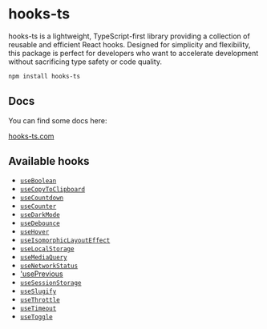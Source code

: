 # hooks-ts

hooks-ts is a lightweight, TypeScript-first library providing a collection of reusable and efficient React hooks. Designed for simplicity and flexibility, this package is perfect for developers who want to accelerate development without sacrificing type safety or code quality.

```bash
npm install hooks-ts
```

## Docs

You can find some docs here:

[hooks-ts.com](https://hooks-ts.com/)

## Available hooks

- [`useBoolean`](https://hooks-ts.com/docs/useBoolean)
- [`useCopyToClipboard`](https://hooks-ts.com/docs/useCopyToClipboard)
- [`useCountdown`](https://hooks-ts.com/docs/useCountdown)
- [`useCounter`](https://hooks-ts.com/docs/useCounter)
- [`useDarkMode`](https://hooks-ts.com/docs/useDebounce)
- [`useDebounce`](https://hooks-ts.com/docs/useDebounce)
- [`useHover`](https://hooks-ts.com/docs/useHover)
- [`useIsomorphicLayoutEffect`](https://hooks-ts.com/docs/useIsomorphicLayoutEffect)
- [`useLocalStorage`](https://hooks-ts.com/docs/useLocalStorage)
- [`useMediaQuery`](https://hooks-ts.com/docs/useMediaQuery)
- [`useNetworkStatus`](https://hooks-ts.com/docs/useNetworkStatus)
- ['usePrevious](https://hooks-ts.com/docs/usePrevious)
- [`useSessionStorage`](https://hooks-ts.com/docs/useSessionStorage)
- [`useSlugify`](https://hooks-ts.com/docs/useSlugify)
- [`useThrottle`](https://hooks-ts.com/docs/useThrottle)
- [`useTimeout`](https://hooks-ts.com/docs/useTimeout)
- [`useToggle`](https://hooks-ts.com/docs/useToggle)
